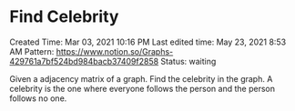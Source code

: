 # Find Celebrity

Created Time: Mar 03, 2021 10:16 PM
Last edited time: May 23, 2021 8:53 AM
Pattern: https://www.notion.so/Graphs-429761a7bf524bd984bacb37409f2858
Status: waiting

Given a adjacency matrix of a graph. Find the celebrity in the graph. A celebrity is the one where everyone follows the person and the person follows no one.